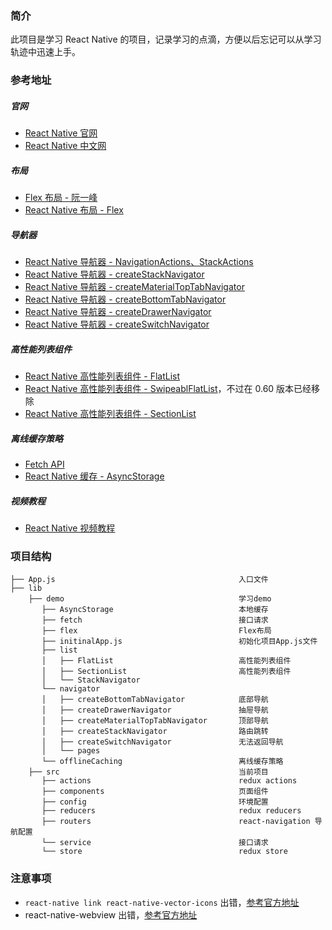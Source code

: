 ### 简介
此项目是学习 React Native 的项目，记录学习的点滴，方便以后忘记可以从学习轨迹中迅速上手。

### 参考地址

##### 官网

- [React Native 官网](http://facebook.github.io/react-native/docs/getting-started.html)
- [React Native 中文网](https://reactnative.cn/docs/0.47/getting-started.html#content)

##### 布局

- [Flex 布局 - 阮一峰](ruanyifeng.com/blog/2015/07/flex-grammar.html)
- [React Native  布局 - Flex](http://www.devio.org/2016/08/01/Reac-Native%E5%B8%83%E5%B1%80%E8%AF%A6%E7%BB%86%E6%8C%87%E5%8D%97/)

##### 导航器

- [React Native 导航器 - NavigationActions、StackActions](http://www.devio.org/2018/12/15/react-navigation3x/)
- [React Native 导航器 - createStackNavigator](https://www.devio.org/2018/12/24/createStackNavigator/)
- [React Native 导航器 - createMaterialTopTabNavigator](http://www.devio.org/2019/01/03/createMaterialTopTabNavigator/)
- [React Native 导航器 - createBottomTabNavigator](https://www.devio.org/2018/12/30/createBottomNavigator/)
- [React Native 导航器 - createDrawerNavigator](https://www.devio.org/2019/01/20/createDrawerNavigator/)
- [React Native 导航器 - createSwitchNavigator](https://www.devio.org/2019/01/21/createSwitchNavigator/)

##### 高性能列表组件

- [React Native 高性能列表组件 - FlatList](https://www.devio.org/2019/05/19/flatlist/)
- [React Native 高性能列表组件 - SwipeablFlatList](https://medium.com/@rutvikbhatt9/how-to-use-swipeableflatlist-new-react-native-experimental-component-cb792b1c7b0a)，不过在 0.60 版本已经移除
- [React Native 高性能列表组件 - SectionList](https://facebook.github.io/react-native/docs/sectionlist)

##### 离线缓存策略

- [Fetch API](https://developer.mozilla.org/en-US/docs/Web/API/Fetch_API)
- [React Native 缓存 - AsyncStorage](https://www.devio.org/2016/09/05/React-Native%E4%B9%8BAsyncStorage%E5%AD%98%E5%82%A8key%E7%AE%A1%E7%90%86%E5%B0%8F%E6%8A%80%E5%B7%A7/)

##### 视频教程

- [React Native 视频教程](https://coding.imooc.com/class/304.html)

### 项目结构

```
├── App.js                                         入口文件
├── lib
    ├── demo                                       学习demo
       ├── AsyncStorage                            本地缓存             
       ├── fetch                                   接口请求
       ├── flex                                    Flex布局
       ├── initinalApp.js                          初始化项目App.js文件
       ├── list
       │   ├── FlatList                            高性能列表组件
       │   ├── SectionList                         高性能列表组件
       │   └── StackNavigator
       └── navigator
       │   ├── createBottomTabNavigator            底部导航
       │   ├── createDrawerNavigator               抽屉导航
       │   ├── createMaterialTopTabNavigator       顶部导航
       │   ├── createStackNavigator                路由跳转
       │   ├── createSwitchNavigator               无法返回导航
       │   └── pages
       └── offlineCaching                          离线缓存策略
    ├── src                                        当前项目
       ├── actions                                 redux actions         
       ├── components                              页面组件
       ├── config                                  环境配置
       ├── reducers                                redux reducers         
       ├── routers                                 react-navigation 导航配置
       └── service                                 接口请求
       └── store                                   redux store
```

### 注意事项

- `react-native link react-native-vector-icons` 出错，[参考官方地址](https://medium.com/@vimniky/how-to-use-vector-icons-in-your-react-native-project-8212ac6a8f06)
- react-native-webview 出错，[参考官方地址](https://github.com/react-native-community/react-native-webview/issues/851)